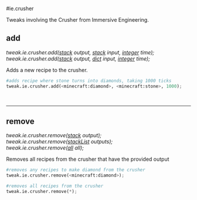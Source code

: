 #ie.crusher

Tweaks involving the Crusher from Immersive Engineering.

## add
*tweak.ie.crusher.add([stack](/arguments/stack) output, [stack](/arguments/stack) input, [integer](/arguments/integer) time);*  
*tweak.ie.crusher.add([stack](/arguments/stack) output, [dict](/arguments/dict) input, [integer](/arguments/integer) time);*

Adds a new recipe to the crusher.
```python
#adds recipe where stone turns into diamonds, taking 1000 ticks
tweak.ie.crusher.add(<minecraft:diamond>, <minecraft:stone>, 1000);
```
<br>

---
## remove
*tweak.ie.crusher.remove([stack](/arguments/stack) output);*  
*tweak.ie.crusher.remove([stackList](/arguments/stacklist) outputs);*  
*tweak.ie.crusher.remove([all](/arguments/all) all);*

Removes all recipes from the crusher that have the provided output
```python
#removes any recipes to make diamond from the crusher
tweak.ie.crusher.remove(<minecraft:diamond>);

#removes all recipes from the crusher
tweak.ie.crusher.remove(*);
```